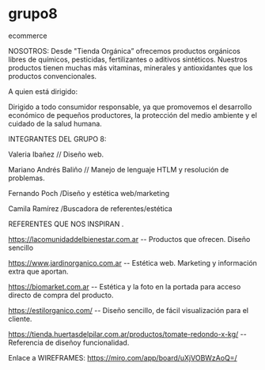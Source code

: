 # grupo8
ecommerce

NOSOTROS: 
 Desde "Tienda Orgánica” ofrecemos productos orgánicos libres de químicos, pesticidas, fertilizantes o aditivos sintéticos. Nuestros productos tienen muchas más vitaminas, minerales y antioxidantes que los productos convencionales. 

  

A quien está dirigido:  

Dirigido a todo consumidor responsable, ya que promovemos el desarrollo económico de pequeños productores, la protección del medio ambiente y el cuidado de la salud humana. 

 

INTEGRANTES DEL GRUPO 8: 

Valeria Ibañez // Diseño web. 

Mariano Andrés Baliño // Manejo de lenguaje HTLM y resolución de problemas. 

Fernando Poch /Diseño y estética web/marketing 

Camila Ramírez /Buscadora de referentes/estética  

REFERENTES QUE NOS INSPIRAN . 

https://lacomunidaddelbienestar.com.ar -- Productos que ofrecen. Diseño sencillo 

https://www.jardinorganico.com.ar -- Estética web. Marketing y información extra que aportan. 

https://biomarket.com.ar -- Estética y la foto en la portada para acceso directo de compra del producto. 

https://estilorganico.com/ -- Diseño sencillo, de fácil visualización para el cliente. 

https://tienda.huertasdelpilar.com.ar/productos/tomate-redondo-x-kg/ --Referencia de diseñoy funcionalidad.

 Enlace a WIREFRAMES: https://miro.com/app/board/uXjVOBWzAoQ=/
 


